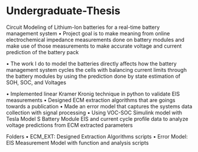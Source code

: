 # Undergraduate-Thesis

Circuit Modeling of Lithium-Ion batteries for a real-time battery management system
• Project goal is to make meaning from online electrochemical impedance measurements done on battery modules and make use of those measurements to make accurate voltage and current prediction of the battery pack

• The work I do to model the batteries directly affects how the battery management system cycles the cells with balancing current limits through the battery modules by using the prediction done by state estimation of SOH, SOC, and Voltages

• Implemented linear Kramer Kronig technique in python to validate EIS measurements
• Designed ECM extraction algorithms that are goings towards a publication
• Made an error model that captures the systems data collection with signal processing
• Using VOC-SOC Simulink model with Tesla Model S Battery Module EIS and current cycle profile data to analyze voltage predictions from
ECM extracted parameters

Folders
• ECM_EXT: Designed Extraction Algorithms scripts
• Error Model: EIS Measurement Model with function and analysis scripts
